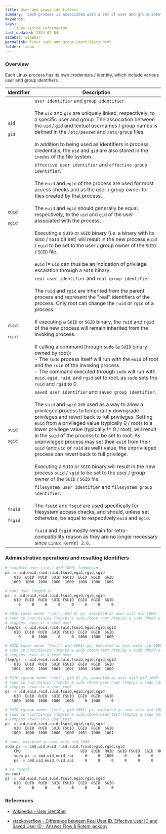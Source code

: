 ```yaml
---
title: User and group identifiers
summary: 'Each process is associated with a set of user and group identifiers: uid / gid, euid / egid, ruid / rgid, suid / sgid, and fsuid / fsgid.'
keywords:
tags:
  - linux_system_information
last_updated: 2024-02-04
sidebar: sidebar
permalink: linux_user_and_group_identifiers.html
folder: linux
---
```


### Overview

Each Linux process has its own credentials / identity, which include various
user and group identifiers.

| Identifier | Description |
|------------|-------------|
| `uid` <br><br> `gid` | `user identifier` and `group identifier`. <br><br> The `uid` and `gid` are uniquely linked, respectively, to a specific  user and group. The association between the `uid` / `gid` and textual usernames / group names is defined in the `/etc/passwd` and `/etc/group` files. <br><br> In addition to being used as identifiers in process credentials, the `uid` and `gid` are also stored in the `inodes` of the file system. |
| `euid` <br><br> `egid` | `effective user identifier` and `effective group identifier`. <br><br> The `euid` and `egid` of the process are used for most access checks and as the user / group owner for files created by that process. <br><br> The `euid` and `egid` should generally be equal, respectively, to the `uid` and `gid` of the user associated with the process. <br><br> Executing a `SUID` or `SGID` binary (i.e. a binary with its `SUID` / `SGID` bit set) will result in the new process `euid` / `egid` to be set to the user / group owner of the `SUID` / `SGID` file. <br><br> `euid` != `uid` can thus be an indication of privilege escalation through a `SUID` binary. |
| `ruid` <br><br> `rgid` | `real user identifier` and `real group identifier`. <br><br> The `ruid` and `rgid` are inherited from the parent process and represent the "real" identifiers of the process. Only root can change the `ruid` or `rgid` of a process. <br><br> If executing a `SUID` or `SGID` binary, the `ruid` and `rgid` of the new process will remain inherited from the invoking process. <br><br> If calling a command through `sudo` (a `SUID` binary owned by root): <br> - The `sudo` process itself will run with the `euid` of root and the `ruid` of the invoking process. <br> - The command executed through `sudo` will run with `euid`, `egid`, `ruid`, and `rgid` set to root, as `sudo` sets the `ruid` and `rgid` to 0. |
| `suid` <br><br> `sgid` | `saved user identifier` and `saved group identifier`. <br><br> The `suid` and `sgid` are used as a way to allow a privileged process to temporarily downgrade privileges and revert back to full privileges. Setting `euid` from a privileged value (typically 0 / root) to a lower privilege value (typically != 0 / root), will result in the `suid` of the process to be set to root. As unprivileged process may set their `euid` from their `suid` (and `uid` or `ruid` as well) value, the unprivileged process can revert back to full privilege. <br><br> Executing a `SUID` or `SGID` binary will result in the new process `suid` / `sgid` to be set to the user / group owner of the `SUID` / `SGID` file. |
| `fsuid` <br><br> `fsgid` | `filesystem user identifier` and `filesystem group identifier`. <br><br> The `fsuid` and `fsgid` are used specifically for filesystem access checks, and should, unless set otherwise, be equal to respectively `euid` and `egid`. <br><br> `fsuid` and `fsgid` mostly remain for retro-compatibility reason as they are no longer necessary since `Linux Kernel 2.0`. |

### Administrative operations and resulting identifiers

```bash
# standard user (uid / gid 1000) logged-in.
ps -o uid,euid,ruid,suid,fsuid,egid,rgid,sgid
    UID  EUID  RUID  SUID FSUID  EGID  RGID  SGID
   1000  1000  1000  1000  1000  1000  1000  1000

# root user logged-in.
ps -o uid,euid,ruid,suid,fsuid,egid,rgid,sgid
    UID  EUID  RUID  SUID FSUID  EGID  RGID  SGID
      0     0     0     0     0     0     0     0

# SUID (user owner "root", uid 0) ps, executed as user with uid 1000.
# sudo cp /usr/bin/ps /tmp/ps & sudo chown root /tmp/ps & sudo chmod u+s /tmp/ps
# /tmp/ps -rwsr-xr-x root user
/tmp/ps -o uid,euid,ruid,suid,fsuid,egid,rgid,sgid
    UID  EUID  RUID  SUID FSUID  EGID  RGID  SGID
      0     0  1000     0     0  1000  1000  1000

# SUID (user owner "test", uid 1001) ps, executed as user with uid 1000.
# sudo cp /usr/bin/ps /tmp/ps & sudo chown test /tmp/ps & sudo chmod u+s /tmp/ps
# /tmp/ps -rwsr-xr-x test user
/tmp/ps -o uid,euid,ruid,suid,fsuid,egid,rgid,sgid
    UID  EUID  RUID  SUID FSUID  EGID  RGID  SGID
   1001  1001  1000  1001  1001  1000  1000  1000

# SGID (group owner "root", gid 0) ps, executed as user with uid 1000.
# sudo cp /usr/bin/ps /tmp/ps & sudo chown user:root /tmp/ps & sudo chmod g+s /tmp/ps
# /tmp/ps -rwxr-sr-x user root
ps -o uid,euid,ruid,suid,fsuid,egid,rgid,sgid
    UID  EUID  RUID  SUID FSUID  EGID  RGID  SGID
   1000  1000  1000  1000  1000     0  1000     0

# SGID (group owner "test", gid 1001) ps, executed as user with uid 1000.
# sudo cp /usr/bin/ps /tmp/ps & sudo chown user:test /tmp/ps & sudo chmod g+s /tmp/ps
# /tmp/ps -rwxr-sr-x user test
ps -o uid,euid,ruid,suid,fsuid,egid,rgid,sgid
    UID  EUID  RUID  SUID FSUID  EGID  RGID  SGID
   1000  1000  1000  1000  1000  1001  1000  1001

# sudo, executed as user with uid 1000.
sudo ps -o cmd,uid,euid,ruid,suid,fsuid,egid,rgid,sgid
    CMD                           UID  EUID  RUID  SUID FSUID  EGID  RGID  SGID
    sudo ps -o cmd,uid,euid,rui     0     0  1000     0     0     0     0     0
    ps -o cmd,uid,euid,ruid,sui     0     0     0     0     0     0     0     0

# su (root).
su root
ps -o uid,euid,ruid,suid,fsuid,egid,rgid,sgid
    UID  EUID  RUID  SUID FSUID  EGID  RGID  SGID
      0     0     0     0     0     0     0     0
```

### References

  - [Wikipedia - User identifier](https://en.wikipedia.org/wiki/User_identifier)

  - [stackoverflow - Difference between Real User ID, Effective User ID and Saved User ID - Answer Flow & Rotem jackoby](https://stackoverflow.com/questions/32455684/difference-between-real-user-id-effective-user-id-and-saved-user-id)
